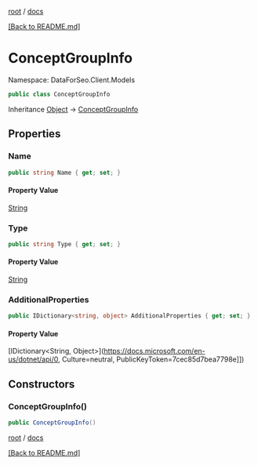 [root](./../ "root") / [docs](./ "docs")

[[Back to README.md]](./../README.md "[Back to README.md]")

# ConceptGroupInfo

Namespace: DataForSeo.Client.Models

```csharp
public class ConceptGroupInfo
```

Inheritance [Object](https://docs.microsoft.com/en-us/dotnet/api/Object) → [ConceptGroupInfo](./ConceptGroupInfo.md)

## Properties

### **Name**

```csharp
public string Name { get; set; }
```

#### Property Value

[String](https://docs.microsoft.com/en-us/dotnet/api/String)<br>

### **Type**

```csharp
public string Type { get; set; }
```

#### Property Value

[String](https://docs.microsoft.com/en-us/dotnet/api/String)<br>

### **AdditionalProperties**

```csharp
public IDictionary<string, object> AdditionalProperties { get; set; }
```

#### Property Value

[IDictionary&lt;String, Object&gt;](https://docs.microsoft.com/en-us/dotnet/api/0, Culture=neutral, PublicKeyToken=7cec85d7bea7798e]])<br>

## Constructors

### **ConceptGroupInfo()**

```csharp
public ConceptGroupInfo()
```

[root](./../ "root") / [docs](./ "docs")

[[Back to README.md]](./../README.md "[Back to README.md]")